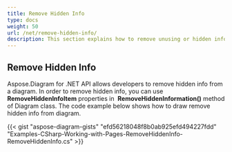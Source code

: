 ```yaml
---
title: Remove Hidden Info
type: docs
weight: 50
url: /net/remove-hidden-info/
description: This section explains how to remove unusing or hidden info from a diagram with Aspose.Diagram.
---
```


## **Remove Hidden Info**
Aspose.Diagram for .NET API allows developers to remove hidden info from a diagram. In order to remove hidden info, you can use **RemoveHiddenInfoItem** properties in  **RemoveHiddenInformation()** method of Diagram class. The code example below shows how to draw remove hidden info from diagram.

{{< gist "aspose-diagram-gists" "efd56218048f8b0ab925efd494227fdd" "Examples-CSharp-Working-with-Pages-RemoveHiddenInfo-RemoveHiddenInfo.cs" >}}
